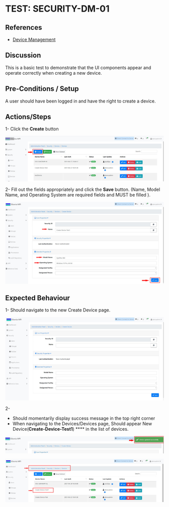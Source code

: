 # TEST: SECURITY-DM-01

## References

* [Device Management](../../../../operations/security-administration/device-management.md)

## Discussion

This is a basic test to demonstrate that the UI components appear and operate correctly when creating a new device.

## Pre-Conditions / Setup

A user should have been logged in and have the right to create a device.

## Actions/Steps

1- Click the **Create** button

![](../../../../../.gitbook/assets/1%20%286%29.jpg)

2- Fill out the fields appropriately and click the **Save** button. \(Name, Model Name, and Operating System are required fields and MUST be filled \).

![](../../../../../.gitbook/assets/3%20%2811%29.jpg)

## Expected Behaviour

1-  Should navigate to the new Create Device page.  


![](../../../../../.gitbook/assets/2%20%282%29.jpg)

2- 

* Should momentarily display success message in the top right corner
* When navigating to the Devices/Devices page, Should appear New Device\(**Create-Device-Test1**\) **** in the list of devices.

![](../../../../../.gitbook/assets/4%20%283%29.jpg)

![](../../../../../.gitbook/assets/5%20%281%29.jpg)

